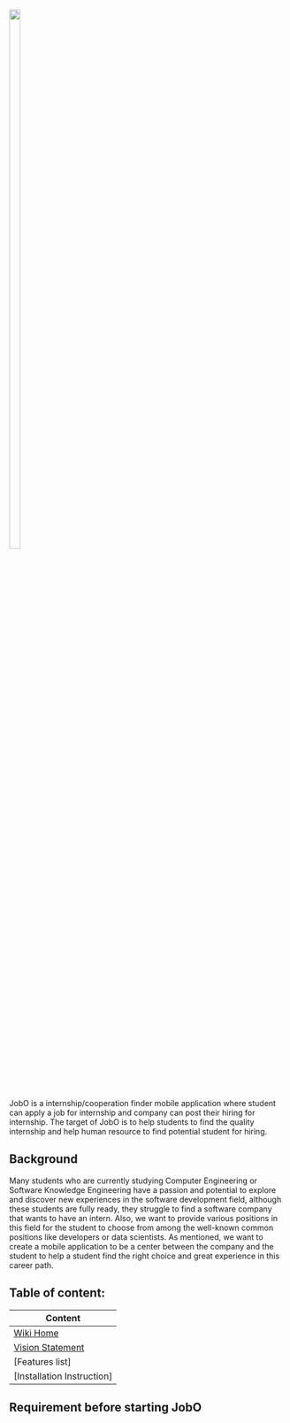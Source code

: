 # <img src="https://github.com/NoppharutKDS/JobO/blob/main/assets/images/JobO_w_icon.png" width="20%" height="50%">

JobO is a internship/cooperation finder mobile application where student can apply a job for internship and company can post their hiring for internship. The target of JobO is to help students to find the quality internship and help human resource to find potential student for hiring.

## Background

Many students who are currently studying Computer Engineering or Software Knowledge Engineering have a passion and potential to explore and discover new experiences in the software development field, although these students are fully ready, they struggle to find a software company that wants to have an intern. Also, we want to provide various positions in this field for the student to choose from among the well-known common positions like developers or data scientists. As mentioned, we want to create a mobile application to be a center between the company and the student to help a student find the right choice and great experience in this career path.

## Table of content:
| Content |
| ------------------------------ |
| [Wiki Home](../../wiki/Home) |
| [Vision Statement](../../wiki/Vision-Statement)|
| [Features list]|
| [Installation Instruction]|

## Requirement before starting JobO
